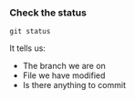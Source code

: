 ### Check the status

`git status`

It tells us:

* The branch we are on
* File we have modified
* Is there anything to commit